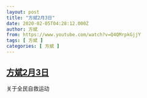 ```yaml
---
layout: post
title: "方斌2月3日"
date: 2020-02-05T04:28:12.000Z
author: 方斌
from: https://www.youtube.com/watch?v=Q4QMrpkGjjY
tags: [ 方斌 ]
categories: [ 方斌 ]
---
```

<!--1580876892000-->
[方斌2月3日](https://www.youtube.com/watch?v=Q4QMrpkGjjY)
------

<div>
关于全民自救运动
</div>
